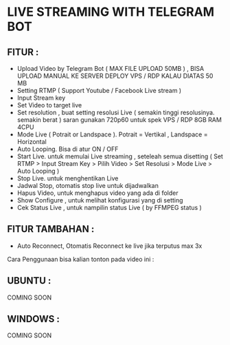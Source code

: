 # LIVE STREAMING WITH TELEGRAM BOT

## FITUR :
-  Upload Video by Telegram Bot ( MAX FILE UPLOAD 50MB ) , BISA UPLOAD MANUAL KE SERVER DEPLOY VPS / RDP KALAU DIATAS 50 MB
- Setting RTMP ( Support Youtube / Facebook Live stream )
- Input Stream key
- Set Video to target live
- Set resolution , buat setting resolusi Live ( semakin tinggi resolusinya. semakin berat ) saran gunakan 720p60 untuk spek VPS / RDP 8GB RAM 4CPU
- Mode Live ( Potrait or Landspace ). Potrait = Vertikal , Landspace = Horizontal
- Auto Looping. Bisa di atur ON / OFF
- Start Live. untuk memulai Live streaming , seteleah  semua disetting ( Set RTMP > Input Stream Key > Pilih Video > Set Resolusi > Mode Live > Auto Looping )
- Stop Live. untuk menghentikan Live
- Jadwal Stop, otomatis stop live untuk dijadwalkan
- Hapus Video, untuk menghapus video yang ada di folder
- Show Configure , untuk melihat konfigurasi yang di setting
- Cek Status Live , untuk nampilin status Live ( by FFMPEG status )

## FITUR TAMBAHAN :
- Auto Reconnect, Otomatis Reconnect ke live jika terputus max 3x

Cara Penggunaan bisa kalian tonton pada video ini :

## UBUNTU :
COMING SOON

## WINDOWS :
COMING SOON
